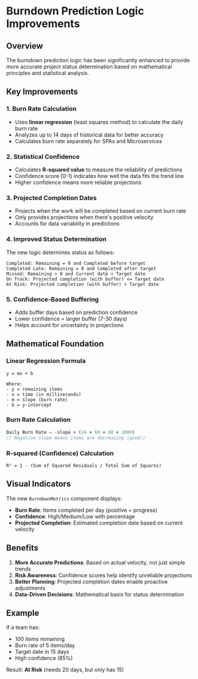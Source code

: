 # Burndown Prediction Logic Improvements

## Overview
The burndown prediction logic has been significantly enhanced to provide more accurate project status determination based on mathematical principles and statistical analysis.

## Key Improvements

### 1. **Burn Rate Calculation**
- Uses **linear regression** (least squares method) to calculate the daily burn rate
- Analyzes up to 14 days of historical data for better accuracy
- Calculates burn rate separately for SPAs and Microservices

### 2. **Statistical Confidence**
- Calculates **R-squared value** to measure the reliability of predictions
- Confidence score (0-1) indicates how well the data fits the trend line
- Higher confidence means more reliable projections

### 3. **Projected Completion Dates**
- Projects when the work will be completed based on current burn rate
- Only provides projections when there's positive velocity
- Accounts for data variability in predictions

### 4. **Improved Status Determination**
The new logic determines status as follows:

```
Completed: Remaining = 0 and Completed before target
Completed Late: Remaining = 0 and Completed after target
Missed: Remaining > 0 and Current date > Target date
On Track: Projected completion (with buffer) <= Target date
At Risk: Projected completion (with buffer) > Target date
```

### 5. **Confidence-Based Buffering**
- Adds buffer days based on prediction confidence
- Lower confidence = larger buffer (7-30 days)
- Helps account for uncertainty in projections

## Mathematical Foundation

### Linear Regression Formula
```
y = mx + b

Where:
- y = remaining items
- x = time (in milliseconds)
- m = slope (burn rate)
- b = y-intercept
```

### Burn Rate Calculation
```javascript
Daily Burn Rate = -slope × (24 × 60 × 60 × 1000)
// Negative slope means items are decreasing (good!)
```

### R-squared (Confidence) Calculation
```
R² = 1 - (Sum of Squared Residuals / Total Sum of Squares)
```

## Visual Indicators
The new `BurndownMetrics` component displays:
- **Burn Rate**: Items completed per day (positive = progress)
- **Confidence**: High/Medium/Low with percentage
- **Projected Completion**: Estimated completion date based on current velocity

## Benefits
1. **More Accurate Predictions**: Based on actual velocity, not just simple trends
2. **Risk Awareness**: Confidence scores help identify unreliable projections
3. **Better Planning**: Projected completion dates enable proactive adjustments
4. **Data-Driven Decisions**: Mathematical basis for status determination

## Example
If a team has:
- 100 items remaining
- Burn rate of 5 items/day
- Target date in 15 days
- High confidence (85%)

Result: **At Risk** (needs 20 days, but only has 15)
